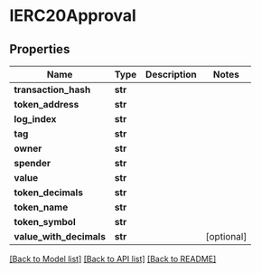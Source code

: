 # IERC20Approval

## Properties
Name | Type | Description | Notes
------------ | ------------- | ------------- | -------------
**transaction_hash** | **str** |  | 
**token_address** | **str** |  | 
**log_index** | **str** |  | 
**tag** | **str** |  | 
**owner** | **str** |  | 
**spender** | **str** |  | 
**value** | **str** |  | 
**token_decimals** | **str** |  | 
**token_name** | **str** |  | 
**token_symbol** | **str** |  | 
**value_with_decimals** | **str** |  | [optional] 

[[Back to Model list]](../README.md#documentation-for-models) [[Back to API list]](../README.md#documentation-for-api-endpoints) [[Back to README]](../README.md)

